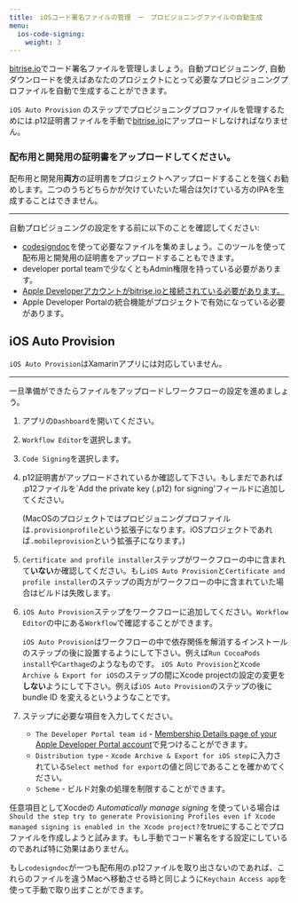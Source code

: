 ```yaml
---
title:　iOSコード署名ファイルの管理　ー　プロビジョニングファイルの自動生成
menu:
  ios-code-signing:
    weight: 3
---
```

[bitrise.io](https://www.bitrise.io)でコード署名ファイルを管理しましょう。自動プロビジョニング, 自動ダウンロードを使えばあなたのプロジェクトにとって必要なプロビジョニングプロファイルを自動で生成することができます。

`iOS Auto Provision` のステップでプロビジョニングプロファイルを管理するためには.p12証明書ファイルを手動で[bitrise.io](https://www.bitrise.io)にアップロードしなければなりません。

### 配布用と開発用の証明書をアップロードしてください。

配布用と開発用**両方**の証明書をプロジェクトへアップロードすることを強くお勧めします。二つのうちどちらかが欠けていたいた場合は欠けている方のIPAを生成することはできません。

---

自動プロビジョニングの設定をする前に以下のことを確認してください:

* [codesigndoc](https://github.com/bitrise-tools/codesigndoc)を使って必要なファイルを集めましょう。このツールを使って配布用と開発用の証明書をアップロードすることもできます。
* developer portal teamで少なくともAdmin権限を持っている必要があります。
* [Apple Developerアカウントがbitrise.ioと接続されている必要があります。](/getting-started/signing-up/connecting-apple-dev-account/)
* Apple Developer Portalの統合機能がプロジェクトで有効になっている必要があります。

## iOS Auto Provision

`iOS Auto Provision`はXamarinアプリには対応していません。

---

一旦準備ができたらファイルをアップロードしワークフローの設定を進めましょう。

1. アプリの`Dashboard`を開いてください。
2. `Workflow Editor`を選択します。
3. `Code Signing`を選択します。
4. p12証明書がアップロードされているか確認して下さい。もしまだであれば .p12ファイルを`Add the private key (.p12) for signing'フィールドに追加してください。

   (MacOSのプロジェクトではプロビジョニングプロファイルは`.provisionprofile`という拡張子になります。iOSプロジェクトであれば`.mobileprovision`という拡張子になります。)

5. `Certificate and profile installer`ステップがワークフローの中に含まれて**いない**か確認してください。もし`iOS Auto Provision`と`Certificate and profile installer`のステップの両方がワークフローの中に含まれていた場合はビルドは失敗します。
6. `iOS Auto Provision`ステップをワークフローに追加してください。`Workflow Editor`の中にある`Workflow`で確認することができます。


   `iOS Auto Provision`はワークフローの中で依存関係を解消するインストールのステップの後に設置するようにして下さい。例えば`Run CocoaPods install`や`Carthage`のようなものです。
   `iOS Auto Provision`と`Xcode Archive & Export for iOS`のステップの間にXcode projectの設定の変更を**しない**ようにして下さい。例えば`iOS Auto Provision`のステップの後に bundle ID を変えるというようなことです。

7. ステップに必要な項目を入力してください。
   * `The Developer Portal team id` - [Membership Details page of your Apple Developer Portal account](https://developer.apple.com/account/#/membership)で見つけることができます。
   * `Distribution type` - `Xcode Archive & Export for iOS step`に入力されている`Select method for export`の値と同じであることを確かめてください。
   * `Scheme` - ビルド対象の処理を制限することができます。

任意項目としてXocdeの _Automatically manage signing_ を使っている場合は`Should the step try to generate Provisioning Profiles even if Xcode managed signing is enabled in the Xcode project?`をtrueにすることでプロファイルを作成しようと試みます。もし手動でコード署名をする設定にしているのであれば特に効果はありません。

もし`codesigndoc`が一つも配布用の.p12ファイルを取り出さないのであれば、これらのファイルを違うMacへ移動させる時と同じように`Keychain Access app`を使って手動で取り出すことができます。
